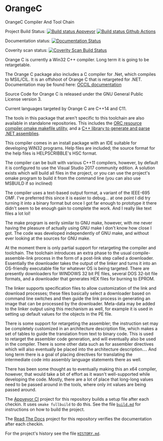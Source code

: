 ﻿OrangeC
=======

OrangeC Compiler And Tool Chain

Project Build Status:
[![Build status Appveyor](https://ci.appveyor.com/api/projects/status/4ts7bsgas67osyht?svg=true)](https://ci.appveyor.com/project/LADSoft/orangec)
[![Build status Github Actions](https://github.com/LADSoft/OrangeC/actions/workflows/github_actions_build.yml/badge.svg)](https://github.com/LADSoft/OrangeC/actions/workflows/github_actions_build.yml)


Documentation status: 
[![Documentation Status](https://readthedocs.org/projects/orangec/badge/?version=latest)](http://orangec.readthedocs.io/en/latest/Tools/)

Coverity scan status:
[![Coverity Scan Build Status](https://scan.coverity.com/projects/15633/badge.svg)](https://scan.coverity.com/projects/ladsoft-orangec)

Orange C is currently a Win32 C++ compiler.   Long term it is going to be retargetable.


The Orange C package also includes a C compiler for .Net, which compiles to MSIL/CIL.   It is an offshoot of Orange C that is retargeted for .NET.   Documentation may be found here: [OCCIL documentation](doc/occil.md)

Source Code for Orange C is released under the GNU General Public License version 3.

Current languages targeted by Orange C are C++14 and C11.

The tools in this package that aren't specific to this toolchain are also available in standalone repositories.   This includes the [ORC resource compiler](https://www.github.com/LADSoft/ORC),[omake makefile utility](https://www.github.com/LADSoft/OMAKE), and a [C++ library to generate and parse .NET assemblies](https://www.github.com/LADSoft/DotNetPELib).

This compiler comes in an install package with an IDE suitable for developing WIN32 programs.  Help files are included; the source format for the help files is HELPSCRIBBLE's HSC format.

The compiler can be built with various C++11 compilers, however, by default it is configured to use the Visual Studio 2017 community edition.   A solution exists which will build all files in the project, or you can use the project's omake program to build it from the command line (you can also use MSBUILD if so inclined)

The compiler uses a text-based output format, a variant of the IEEE-695 OMF.   I've preferred this since it is easier to debug…  at one point I did try turning it into a binary format but once I got far enough to prototype it there didn't seem to be enough gain to complete the work.  And I really like text files a lot lol!

The make program is eerily similar to GNU make, however, with me never having the pleasure of actually using GNU make I don't know how close I got.  The code was developed independently of GNU make, and without ever looking at the sources for GNU make.

At the moment there is only partial support for retargeting the compiler and toolchain.  The toolchain introduces an extra phase to the usual compile-assemble-link process in the form of a post-link step called a downloader.  Essentially the downloader takes the output of the linker and turns it into an OS-friendly executable file for whatever OS is being targeted.  There are presently downloaders for WINDOWS 32 bit PE files, several DOS 32-bit file formats, and a downloader that generates HEX files for burning to EPROM.

The linker supports specification files to allow customization of the link and download processes; these files basically select a downloader based on command line switches and then guide the link process in generating an image that can be processed by the downloader.  Meta-data may be added to the linker output using this mechanism as well, for example it is used in setting up default values for the objects in the PE file.

There is some support for retargeting the assembler;  the instruction set may be completely customized in an architecture description file, which makes a set of tables to guide the translation from text to binary code.   This is used to retarget the assembler code generation, and will eventually also be used in the compiler.  There is some other data such as for assembler directives which will also eventually be placed into the architecture description….  And long term there is a goal of placing directives for translating the intermediate code into assembly language statements there as well.

There has been some thought as to eventually making this an x64 compiler, however, that would take a bit of effort as it wasn't well-supported while developing the code.  Mostly, there are a lot of place that long-long values need to be passed around in the tools, where only int values are being passed around.

The [Appveyor CI](https://ci.appveyor.com/project/LADSoft/orangec) project for this repository builds a setup file after each checkin.   It uses `omake fullbuild` to do this. See the file [`build.md`](build.md) for instructions on how to build the project.

The [Read The Docs](http://orangec.readthedocs.io/en/latest/Tools/) project for this repository verifies the documentation after each checkin.

For the project's history see the file [`HISTORY.md`](HISTORY.md).
